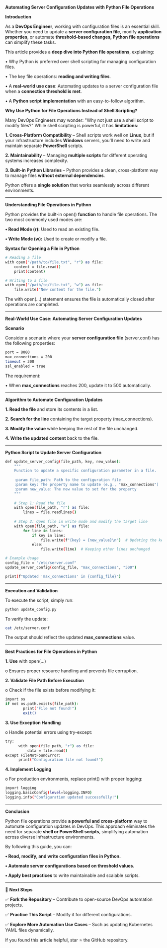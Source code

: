 **Automating Server Configuration Updates with Python File Operations**

**Introduction**

As a **DevOps Engineer**, working with configuration files is an essential skill. Whether you need to update a **server configuration file**, modify **application properties**, or automate **threshold-based changes, Python file operations** can simplify these tasks.

This article provides a **deep dive into Python file operations**, explaining:

•	Why Python is preferred over shell scripting for managing configuration files.

•	The key file operations: **reading and writing files**.

•	A **real-world use case**: Automating updates to a server configuration file when a **connection threshold is met**.

•	A **Python script implementation** with an easy-to-follow algorithm.

**Why Use Python for File Operations Instead of Shell Scripting?**

Many DevOps Engineers may wonder:
"Why not just use a shell script to modify files?"
While shell scripting is powerful, it has **limitations**:

**1.	Cross-Platform Compatibility** – Shell scripts work well on **Linux**, but if your infrastructure includes **Windows** servers, you'll need to write and maintain separate **PowerShell** scripts.

**2.	Maintainability** – Managing **multiple scripts** for different operating systems increases complexity.

**3.	Built-in Python Libraries** – Python provides a clean, cross-platform way to manage files **without external dependencies**.

Python offers a **single solution** that works seamlessly across different environments.

---

**Understanding File Operations in Python**

Python provides the built-in open() **function** to handle file operations. The two most commonly used modes are:

**•	Read Mode (r):** Used to read an existing file.

**•	Write Mode (w):** Used to create or modify a file.

**Syntax for Opening a File in Python**

```sh
# Reading a file
with open("/path/to/file.txt", "r") as file:
    content = file.read()
    print(content)

# Writing to a file
with open("/path/to/file.txt", "w") as file:
    file.write("New content for the file.")
```

The with open(...) statement ensures the file is automatically closed after operations are completed.

---

**Real-World Use Case: Automating Server Configuration Updates**

**Scenario**

Consider a scenario where your **server configuration file** (server.conf) has the following properties:

```sh
port = 8080
max_connections = 200
timeout = 300
ssl_enabled = true
```

The requirement:

•	When **max_connections** reaches 200, update it to 500 automatically.

---

**Algorithm to Automate Configuration Updates**

**1.	Read the file** and store its contents in a list.

**2.	Search for the line** containing the target property (max_connections).

**3.	Modify the value** while keeping the rest of the file unchanged.

**4.	Write the updated content** back to the file.

---

**Python Script to Update Server Configuration**

```sh
def update_server_config(file_path, key, new_value):
    """
    Function to update a specific configuration parameter in a file.
    
    :param file_path: Path to the configuration file
    :param key: The property name to update (e.g., "max_connections")
    :param new_value: The new value to set for the property
    """
    
    # Step 1: Read the file
    with open(file_path, "r") as file:
        lines = file.readlines()
    
    # Step 2: Open file in write mode and modify the target line
    with open(file_path, "w") as file:
        for line in lines:
            if key in line:
                file.write(f"{key} = {new_value}\n")  # Updating the key-value pair
            else:
                file.write(line)  # Keeping other lines unchanged

# Example Usage
config_file = "/etc/server.conf"
update_server_config(config_file, "max_connections", "500")

print(f"Updated 'max_connections' in {config_file}")
```

---

**Execution and Validation**

To execute the script, simply run:

```sh
python update_config.py
```

To verify the update:

```sh
cat /etc/server.conf
```

The output should reflect the updated **max_connections** value.

---

**Best Practices for File Operations in Python**

**1.	Use** with open(...)

o	Ensures proper resource handling and prevents file corruption.

**2.	Validate File Path Before Execution**

o	Check if the file exists before modifying it:

```sh
import os
if not os.path.exists(file_path):
	    print("File not found!")
	    exit()
```

**3.	Use Exception Handling**

o	Handle potential errors using try-except:

```sh
try:
	  with open(file_path, "r") as file:
	      data = file.read()
except FileNotFoundError:
	  print("Configuration file not found!")
```

**4.	Implement Logging**

o	For production environments, replace print() with proper logging:

```sh
import logging
logging.basicConfig(level=logging.INFO)
logging.info("Configuration updated successfully!")
```

---

**Conclusion**

Python file operations provide **a powerful and cross-platform** way to automate configuration updates in DevOps. This approach eliminates the need for separate **shell or PowerShell scripts**, simplifying automation across diverse infrastructure environments.

By following this guide, you can:

**•	Read, modify, and write configuration files in Python.**

**•	Automate server configurations based on threshold values.**

**•	Apply best practices** to write maintainable and scalable scripts.

---

📌 **Next Steps**

✅ **Fork the Repository** – Contribute to open-source DevOps automation projects.

✅ **Practice This Script** – Modify it for different configurations.

✅ **Explore More Automation Use Cases** – Such as updating Kubernetes YAML files dynamically.

If you found this article helpful, star ⭐ the GitHub repository.

